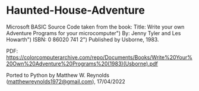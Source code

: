 # Haunted-House-Adventure

Microsoft BASIC Source Code taken from the book:
Title: Write your own Adventure Programs for your microcomputer")
By: Jenny Tyler and Les Howarth")
ISBN: 0 86020 741 2")
Published by Usborne, 1983.

PDF: https://colorcomputerarchive.com/repo/Documents/Books/Write%20Your%20Own%20Adventure%20Programs%20(1983)(Usborne).pdf

Ported to Python by Matthew W. Reynolds (matthewreynolds1972@gmail.com), 17/04/2022
